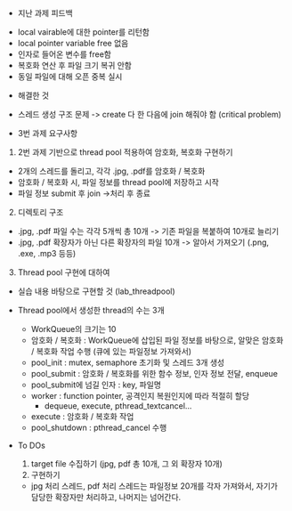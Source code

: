 -   지난 과제 피드백

*   local vairable에 대한 pointer를 리턴함
*   local pointer variable free 없음
*   인자로 들어온 변수를 free함
*   복호화 연산 후 파일 크기 복귀 안함
*   동일 파일에 대해 오픈 중복 실시

-   해결한 것

*   스레드 생성 구조 문제 -> create 다 한 다음에 join 해줘야 함 (critical problem)

-   3번 과제 요구사항

1. 2번 과제 기반으로 thread pool 적용하여 암호화, 복호화 구현하기

-   2개의 스레드를 돌리고, 각각 .jpg, .pdf를 암호화 / 복호화
-   암호화 / 복호화 시, 파일 정보를 thread pool에 저장하고 시작
-   파일 정보 submit 후 join ->처리 후 종료

2. 디렉토리 구조

-   .jpg, .pdf 파일 수는 각각 5개씩 총 10개 -> 기존 파일을 복붙하여 10개로 늘리기
-   .jpg, .pdf 확장자가 아닌 다른 확장자의 파일 10개 -> 알아서 가져오기 (.png, .exe, .mp3 등등)

3. Thread pool 구현에 대하여

-   실습 내용 바탕으로 구현할 것 (lab_threadpool)
-   Thread pool에서 생성한 thread의 수는 3개

    -   WorkQueue의 크기는 10
    -   암호화 / 복호화 : WorkQueue에 삽입된 파일 정보를 바탕으로, 알맞은 암호화 / 복호화 작업 수행 (큐에 있는 파일정보 가져와서)
    -   pool_init : mutex, semaphore 초기화 및 스레드 3개 생성
    -   pool_submit : 암호화 / 복호화를 위한 함수 정보, 인자 정보 전달, enqueue
    -   pool_submit에 넘길 인자 : key, 파일명
    -   worker : function pointer, 공격인지 복원인지에 따라 적절히 할당
        -   dequeue, execute, pthread_textcancel...
    -   execute : 암호화 / 복호화 작업
    -   pool_shutdown : pthread_cancel 수행

-   To DOs
    1. target file 수집하기 (jpg, pdf 총 10개, 그 외 확장자 10개)
    2. 구현하기
    -   jpg 처리 스레드, pdf 처리 스레드는 파일정보 20개를 각자 가져와서,
        자기가 담당한 확장자만 처리하고, 나머지는 넘어간다.
